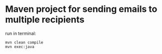 # Maven project for sending emails to multiple recipients

run in terminal:

```
mvn clean compile
mvn exec:java
```
